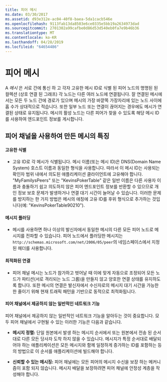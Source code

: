 ```yaml
---
title: 피어 메시
ms.date: 03/30/2017
ms.assetid: d93e312e-ac04-40f8-baea-5da1cacb546e
ms.openlocfilehash: 9113fab13da8503e6ce0335e5bb19a2634973dad
ms.sourcegitcommit: 2701302a99cafbe0d86d53d540eb0fa7e9b46b36
ms.translationtype: MT
ms.contentlocale: ko-KR
ms.lasthandoff: 04/28/2019
ms.locfileid: "64654486"
---
```

# <a name="peer-meshes"></a>피어 메시
A *메시* 은 서로 간에 통신 하 고 각자 고유한 메시 ID로 식별 된 피어 노드의 명명된 된 컬렉션 (상호 연결 된 그래프) 각 노드는 다른 여러 노드에 연결됩니다. 잘 연결된 메시에서는 모든 두 노드 간에 경로가 있으며 메시의 가장 바깥쪽 가장자리에 있는 노드 사이에 홉 수가 상대적으로 적습니다. 또한 일부 노드 또는 연결이 끊어지는 경우에도 메시가 연결된 상태로 유지됩니다. 메시의 활성 노드는 다른 피어가 찾을 수 있도록 해당 메시 ID를 사용하여 엔드포인트 정보를 게시합니다.  
  
## <a name="characteristics-of-a-mesh-created-using-peer-channel"></a>피어 채널을 사용하여 만든 메시의 특징  
  
#### <a name="uniquely-identified"></a>고유한 식별  
  
- 고유 ID로 각 메시가 식별됩니다. 메시 이름(또는 메시 ID)은 DNS(Domain Name System) 호스트 이름과 동일한 형식을 사용합니다. 따라서 이 메시 ID는 사용되는 확인자 범위 내에서 의도된 애플리케이션 클라이언트에 고유해야 합니다. "MyFamilysPeers" 또는 "KevinsPokerTable" 같은 일반 이름은 다른 사용자 이름과 충돌하기 쉽고 의도하지 않은 피어 엔드포인트 정보를 반환할 수 있으므로 개인 정보 보호 문제가 발생하거나 연결 대기 시간이 늘어날 수 있습니다. 이러한 문제를 방지하는 한 가지 방법은 메시의 애칭에 고유 ID를 후위 형식으로 추가하는 것입니다(예: "KevinsPokerTable90210").  
  
#### <a name="message-flooding"></a>메시지 플러딩  
  
- 메시를 사용하면 하나 이상의 발신자에서 동일한 메시의 다른 모든 피어 노드로 메시지를 전파할 수 있습니다. 피어 노드에서 플러딩한 메시지는 `http://schemas.microsoft.com/net/2006/05/peer`의 네임스페이스에서 지정된 헤더를 사용합니다.  
  
#### <a name="optimized-connections"></a>최적화된 연결  
  
- 피어 채널 메시는 노드가 참가하고 벗어날 때 이에 맞게 자동으로 조정되어 모든 노드가 파티션(서로 격리되는 노드 그룹)을 만들지 않고 양호한 연결 상태를 유지하도록 합니다. 또한 메시의 연결은 발신자에서 수신자로의 메시지 대기 시간을 가능한 한 줄이기 위해 현재 트래픽 패턴을 기반으로 동적으로 최적화됩니다.  
  
#### <a name="popular-network-features-that-peer-channel-does-not-provide"></a>피어 채널에서 제공하지 않는 일반적인 네트워크 기능  
 피어 채널에서 제공하지 않는 일반적인 네트워크 기능을 알아두는 것이 중요합니다. 모두 피어 채널에서 구현될 수 있는 이러한 기능은 다음과 같습니다.  
  
- **메시지 정렬:** 단일 원본에서 발생 하는 메시지 순서에서 또는 원본에서 전송 된 순서 대로 다른 모든 당사자 도착 하지 않을 수 있습니다. 메시지가 특정 순서대로 배달되어야 하는 애플리케이션은 모든 메시지와 함께 일정하게 증가하는 ID를 포함하는 등의 방법으로 이 순서를 애플리케이션에 빌드해야 합니다.  
  
- **신뢰할 수 있는 메시징:** 피어 채널에는 모든 피어의 메시지 수신을 보장 하는 메커니즘이 포함 되지 않습니다. 메시지 배달을 보장하려면 피어 채널에 안정성 계층을 작성해야 합니다.
